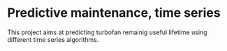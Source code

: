 # Predictive maintenance, time series
This project aims at predicting turbofan remainig useful lifetime using different time series algorithms.
